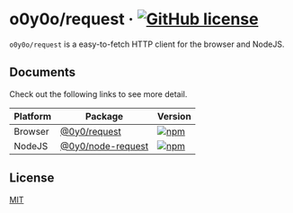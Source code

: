 # o0y0o/request · [![GitHub license](https://img.shields.io/badge/license-MIT-blue.svg)](https://github.com/o0y0o/request/blob/master/LICENSE)

`o0y0o/request` is a easy-to-fetch HTTP client for the browser and NodeJS.

## Documents

Check out the following links to see more detail.

| Platform | Package | Version |
| -------- | ------- | ------- |
| Browser  | [@0y0/request](https://github.com/o0y0o/request/tree/master/packages/web) | [![npm](https://img.shields.io/npm/v/@0y0/request.svg)](https://www.npmjs.com/package/@0y0/request) |
| NodeJS   | [@0y0/node-request](https://github.com/o0y0o/request/tree/master/packages/node) | [![npm](https://img.shields.io/npm/v/@0y0/node-request.svg)](https://www.npmjs.com/package/@0y0/node-request) |

## License

[MIT](https://github.com/o0y0o/request/blob/master/LICENSE)
